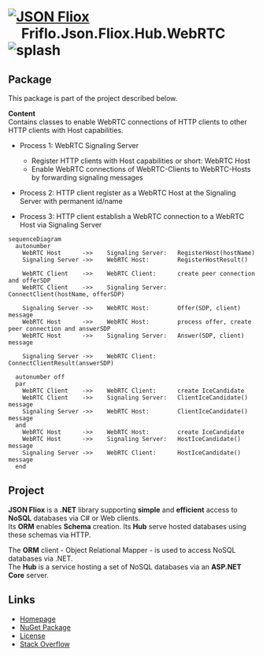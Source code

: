 # [![JSON Fliox](https://raw.githubusercontent.com/friflo/Friflo.Json.Fliox/main/docs/images/Json-Fliox.svg)](https://github.com/friflo/Friflo.Json.Fliox)    **Friflo.Json.Fliox.Hub.WebRTC** ![splash](https://raw.githubusercontent.com/friflo/Friflo.Json.Fliox/main/docs/images/paint-splatter.svg)

## Package

This package is part of the project described below.

**Content**  
Contains classes to enable WebRTC connections of HTTP clients to other HTTP clients with Host capabilities.

* Process 1: WebRTC Signaling Server
  - Register HTTP clients with Host capabilities or short: WebRTC Host
  - Enable WebRTC connections of WebRTC-Clients to WebRTC-Hosts by forwarding signaling messages

* Process 2: HTTP client register as a WebRTC Host at the Signaling Server with permanent id/name

* Process 3: HTTP client establish a WebRTC connection to a WebRTC Host via Signaling Server

``` mermaid
sequenceDiagram
  autonumber
    WebRTC Host      ->>    Signaling Server:   RegisterHost(hostName)
    Signaling Server ->>    WebRTC Host:        RegisterHostResult()

    WebRTC Client    ->>    WebRTC Client:      create peer connection and offerSDP
    WebRTC Client    ->>    Signaling Server:   ConnectClient(hostName, offerSDP)

    Signaling Server ->>    WebRTC Host:        Offer(SDP, client) message
    WebRTC Host      ->>    WebRTC Host:        process offer, create peer connection and answerSDP
    WebRTC Host      ->>    Signaling Server:   Answer(SDP, client) message

    Signaling Server ->>    WebRTC Client:      ConnectClientResult(answerSDP)

  autonumber off
  par
    WebRTC Client    ->>    WebRTC Client:      create IceCandidate
    WebRTC Client    ->>    Signaling Server:   ClientIceCandidate() message
    Signaling Server ->>    WebRTC Host:        ClientIceCandidate() message
  and
    WebRTC Host      ->>    WebRTC Host:        create IceCandidate
    WebRTC Host      ->>    Signaling Server:   HostIceCandidate() message
    Signaling Server ->>    WebRTC Client:      HostIceCandidate() message
  end

``` 



## Project

**JSON Fliox** is a **.NET** library supporting **simple** and **efficient** access to **NoSQL** databases via C# or Web clients.  
Its **ORM** enables **Schema** creation. Its **Hub** serve hosted databases using these schemas via HTTP.

The **ORM** client - Object Relational Mapper - is used to access NoSQL databases via .NET.  
The **Hub** is a service hosting a set of NoSQL databases via an **ASP.NET Core** server.


## Links

- [Homepage](https://github.com/friflo/Friflo.Json.Fliox)
- [NuGet Package](https://www.nuget.org/packages/Friflo.Json.Fliox.Hub.GraphQL)
- [License](https://github.com/friflo/Friflo.Json.Fliox/blob/main/LICENSE)
- [Stack Overflow](https://stackoverflow.com/questions/tagged/fliox)